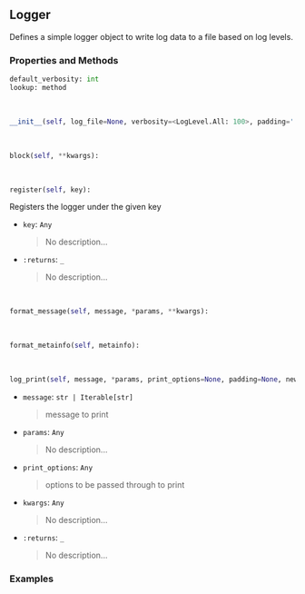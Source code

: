 ## <a id="McUtils.Scaffolding.Logging.Logger">Logger</a>
Defines a simple logger object to write log data to a file based on log levels.

### Properties and Methods
```python
default_verbosity: int
lookup: method
```
<a id="McUtils.Scaffolding.Logging.Logger.__init__" class="docs-object-method">&nbsp;</a>
```python
__init__(self, log_file=None, verbosity=<LogLevel.All: 100>, padding='', newline='\n'): 
```

<a id="McUtils.Scaffolding.Logging.Logger.block" class="docs-object-method">&nbsp;</a>
```python
block(self, **kwargs): 
```

<a id="McUtils.Scaffolding.Logging.Logger.register" class="docs-object-method">&nbsp;</a>
```python
register(self, key): 
```
Registers the logger under the given key
- `key`: `Any`
    >No description...
- `:returns`: `_`
    >No description...

<a id="McUtils.Scaffolding.Logging.Logger.format_message" class="docs-object-method">&nbsp;</a>
```python
format_message(self, message, *params, **kwargs): 
```

<a id="McUtils.Scaffolding.Logging.Logger.format_metainfo" class="docs-object-method">&nbsp;</a>
```python
format_metainfo(self, metainfo): 
```

<a id="McUtils.Scaffolding.Logging.Logger.log_print" class="docs-object-method">&nbsp;</a>
```python
log_print(self, message, *params, print_options=None, padding=None, newline=None, metainfo=None, **kwargs): 
```

- `message`: `str | Iterable[str]`
    >message to print
- `params`: `Any`
    >No description...
- `print_options`: `Any`
    >options to be passed through to print
- `kwargs`: `Any`
    >No description...
- `:returns`: `_`
    >No description...

### Examples


